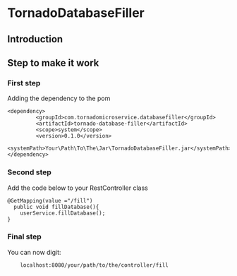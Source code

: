 # TornadoDatabaseFiller

## Introduction


## Step to make it work
### First step

Adding the dependency to the pom
```
<dependency>
         <groupId>com.tornadomicroservice.databasefiller</groupId>
         <artifactId>tornado-database-filler</artifactId>
         <scope>system</scope>
         <version>0.1.0</version>
         <systemPath>Your\Path\To\The\Jar\TornadoDatabaseFiller.jar</systemPath>
</dependency>
```

### Second step
Add the code below to your RestController class
```
@GetMapping(value ="/fill")
  public void fillDatabase(){
    userService.fillDatabase();
}
```

### Final step
You can now digit:
```
	localhost:8080/your/path/to/the/controller/fill
```
